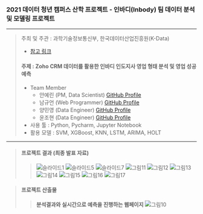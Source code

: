 ### 2021 데이터 청년 캠퍼스 산학 프로젝트 - 인바디(Inbody) 팀 데이터 분석 및 모델링 프로젝트
-----------------------------------------------------
> 주최 및 주관 : 과학기술정보통신부, 한국데이터산업진흥원(K-Data)  
> + [참고 링크](https://dataonair.or.kr/bigjob/) 
> #### 주제 : __Zoho CRM 데이터를 활용한 인바디 인도지사 영업 형태 분석 및 영업 성공 예측__
> + Team Member 
>   + 안예린 (PM, Data Scientist) [GitHub Profile](https://github.com/girlwcode)
>   + 남규언 (Web Programmer) [GitHub Profile](https://github.com/gyuunnam)
>   + 양민영 (Data Engineer) [GitHub Profile](https://github.com/MinYeong-37)
>   + 윤조현 (Data Engineer) [GitHub Profile](https://github.com/porory415)
> + 사용 툴 : Python, Pycharm, Jupyter Notebook 
> + 활용 모델 : SVM, XGBoost, KNN, LSTM, ARIMA, HOLT

-------------------------------------------------------
> #### 프로젝트 결과 (최종 발표 자료)
> > ![슬라이드1](https://user-images.githubusercontent.com/69211032/158623823-bb89ff89-cfc0-4234-abc5-b16e8fc6815d.PNG)
> > ![슬라이드5](https://user-images.githubusercontent.com/69211032/158623870-075647bd-380c-4ae7-9b3c-227ab34f1ce0.PNG)
> > ![슬라이드7](https://user-images.githubusercontent.com/69211032/158623898-c5822e0a-8b9b-4dd6-8dbf-20d97177791d.PNG)
> > ![그림11](https://user-images.githubusercontent.com/69211032/158624031-b59a0937-e9c6-40bf-88b2-1cc3df4fe765.png)
> > ![그림12](https://user-images.githubusercontent.com/69211032/158624110-3bb05b1b-c6e1-4049-ba86-0569efe9c7dd.png)
> > ![그림13](https://user-images.githubusercontent.com/69211032/158624135-7aaa5fc8-5fc1-4b86-9871-40290230cbeb.png)
> > ![그림14](https://user-images.githubusercontent.com/69211032/158624147-40d9aa95-4a14-4326-a352-81dcd7b90ae8.png)
> > ![그림15](https://user-images.githubusercontent.com/69211032/158624158-66bae066-730c-4a06-a249-4e0f884eef91.png)
> > ![그림16](https://user-images.githubusercontent.com/69211032/158624170-28ff39eb-2ae0-411d-b8bc-d13046ddd734.png)
> > ![그림17](https://user-images.githubusercontent.com/69211032/158624183-7f66c8cd-b14a-47a4-bcec-082bbfaabf45.png)

> #### 프로젝트 산출물
> > __분석결과와 실시간으로 예측을 진행하는 웹페이지__
> > ![그림10](https://user-images.githubusercontent.com/69211032/158624199-e91c94a3-c80d-4911-bcc2-64a1b3c26609.png)
